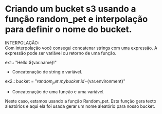 # Criando um bucket s3 usando a função random_pet e interpolação para definir o nome do bucket.

INTERPOLAÇÃO:  
Com interpolação você consegui concatenar strings com uma expressão.  A expressão pode ser variável ou retorno de uma função.

ex1.: "Hello ${var.name}!"  
*  Concatenação de string e variável.
  
ex2.: bucket = "${random_pet.mybucket.id}-${var.environment}"  
*  Concatenação de uma função e uma variável.  

Neste caso, estamos usando a função Random_pet. Esta função gera texto aleatórios e aqui ela foi usada gerar um nome aleatório para nosso bucket.

